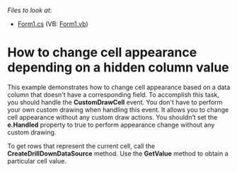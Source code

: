 <!-- default file list -->
*Files to look at*:

* [Form1.cs](./CS/Form1.cs) (VB: [Form1.vb](./VB/Form1.vb))
<!-- default file list end -->
# How to change cell appearance depending on a hidden column value


<p>This example demonstrates how to change cell appearance based on a data column that doesn't have a corresponding field. To accomplish this task, you should handle the <strong>CustomDrawCell</strong> event. You don't have to perform your own custom drawing when handling this event. It allows you to change cell appearance without any custom draw actions. You shouldn’t set the <strong>e.Handled</strong> property to true to perform appearance change without any custom drawing.</p><p>To get rows that represent the current cell, call the <strong>CreateDrillDownDataSource</strong> method. Use the <strong>GetValue</strong> method to obtain a particular cell value.</p>

<br/>


